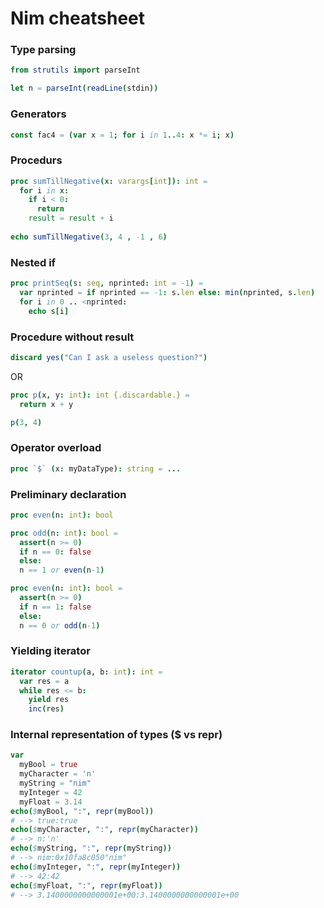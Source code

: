 # Nim cheatsheet

### Type parsing
```nim
from strutils import parseInt

let n = parseInt(readLine(stdin))
```

### Generators
```nim
const fac4 = (var x = 1; for i in 1..4: x *= i; x)
```

### Procedurs
```nim
proc sumTillNegative(x: varargs[int]): int =
  for i in x:
    if i < 0:
      return
    result = result + i
    
echo sumTillNegative(3, 4 , -1 , 6)
```

### Nested if
```nim
proc printSeq(s: seq, nprinted: int = -1) =
  var nprinted = if nprinted == -1: s.len else: min(nprinted, s.len)
  for i in 0 .. <nprinted:
    echo s[i]
```

### Procedure without result
```nim
discard yes("Can I ask a useless question?")
```
OR
```nim
proc p(x, y: int): int {.discardable.} =
  return x + y

p(3, 4)
```

### Operator overload
```nim
proc `$` (x: myDataType): string = ...
```

### Preliminary declaration 
```nim
proc even(n: int): bool

proc odd(n: int): bool =
  assert(n >= 0) 
  if n == 0: false
  else:
  n == 1 or even(n-1)

proc even(n: int): bool =
  assert(n >= 0) 
  if n == 1: false
  else:
  n == 0 or odd(n-1)
```

### Yielding iterator
```nim
iterator countup(a, b: int): int =
  var res = a
  while res <= b:
    yield res
    inc(res)
```

### Internal representation of types ($ vs repr)
```nim
var
  myBool = true
  myCharacter = 'n'
  myString = "nim"
  myInteger = 42
  myFloat = 3.14
echo($myBool, ":", repr(myBool))
# --> true:true
echo($myCharacter, ":", repr(myCharacter))
# --> n:'n'
echo($myString, ":", repr(myString))
# --> nim:0x10fa8c050"nim"
echo($myInteger, ":", repr(myInteger))
# --> 42:42
echo($myFloat, ":", repr(myFloat))
# --> 3.1400000000000001e+00:3.1400000000000001e+00
```
